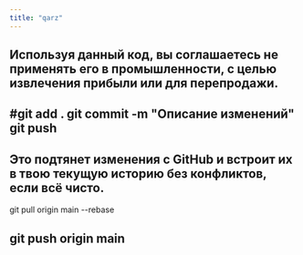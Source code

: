 ```yaml
---
title: "qarz" 
---
```

Используя данный код, вы соглашаетесь не применять его в промышленности, с целью извлечения прибыли или для перепродажи.
---
#git add .
git commit -m "Описание изменений"
git push
---
Это подтянет изменения с GitHub и встроит их в твою текущую историю без конфликтов, если всё чисто.
---
git pull origin main --rebase

git push origin main
---
